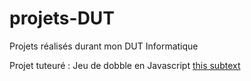 # projets-DUT
Projets réalisés durant mon DUT Informatique

Projet tuteuré : Jeu de dobble en Javascript [this subtext](ptut/)

